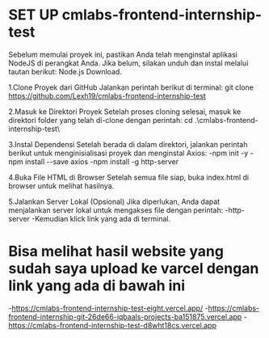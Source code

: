 # SET UP cmlabs-frontend-internship-test

Sebelum memulai proyek ini, pastikan Anda telah menginstal aplikasi NodeJS di perangkat Anda. Jika belum, silakan unduh dan instal melalui tautan berikut: Node.js Download.

1.Clone Proyek dari GitHub
Jalankan perintah berikut di terminal:
git clone https://github.com/Lexh19/cmlabs-frontend-internship-test

2.Masuk ke Direktori Proyek
Setelah proses cloning selesai, masuk ke direktori folder yang telah di-clone dengan perintah:
cd .\cmlabs-frontend-internship-test\

3.Instal Dependensi
Setelah berada di dalam direktori, jalankan perintah berikut untuk menginisialisasi proyek dan menginstal Axios:
-npm init -y
-npm install --save axios
-npm install -g http-server

4.Buka File HTML di Browser
Setelah semua file siap, buka index.html di browser untuk melihat hasilnya.

5.Jalankan Server Lokal (Opsional)
Jika diperlukan, Anda dapat menjalankan server lokal untuk mengakses file dengan perintah:
-http-server
-Kemudian klick link yang ada di terminal.


# Bisa melihat hasil website yang sudah saya upload ke varcel dengan link yang ada di bawah ini 
-https://cmlabs-frontend-internship-test-eight.vercel.app/
-https://cmlabs-frontend-internship-git-26de66-iqbaals-projects-ba151875.vercel.app
-https://cmlabs-frontend-internship-test-d8wht18cs.vercel.app
